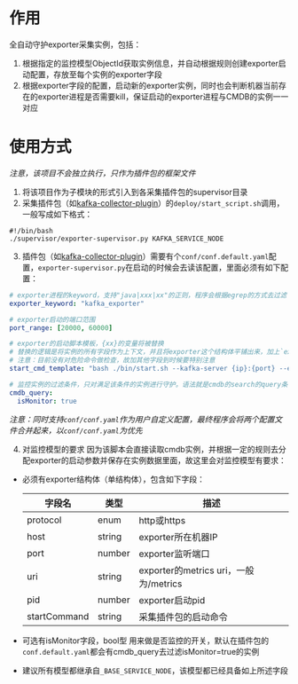 # 作用

全自动守护exporter采集实例，包括：

1. 根据指定的监控模型ObjectId获取实例信息，并自动根据规则创建exporter启动配置，存放至每个实例的exporter字段
2. 根据exporter字段的配置，启动新的exporter实例，同时也会判断机器当前存在的exporter进程是否需要kill，保证启动的exporter进程与CMDB的实例一一对应


# 使用方式
_注意，该项目不会独立执行，只作为插件包的框架文件_

1. 将该项目作为子模块的形式引入到各采集插件包的supervisor目录
2. 采集插件包（如[kafka-collector-plugin]）的`deploy/start_script.sh`调用，一般写成如下格式：

```shell
#!/bin/bash
./supervisor/exporter-supervisor.py KAFKA_SERVICE_NODE

```

3. 插件包（如[kafka-collector-plugin]）需要有个`conf/conf.default.yaml`配置，`exporter-supervisor.py`在启动的时候会去读该配置，里面必须有如下配置：
```yaml
# exporter进程的keyword，支持"java|xxx|xx"的正则，程序会根据egrep的方式去过滤
exporter_keyword: "kafka_exporter"

# exporter启动的端口范围
port_range: [20000, 60000]

# exporter的启动脚本模板，{xx}的变量将被替换
# 替换的逻辑是将实例的所有字段作为上下文，并且将exporter这个结构体平铺出来，加上`exporter_`的前缀，比如`exporter_host`、`exporter_port`、`exporter_uri`。如果想要增加额外字段，可在CMDB模型里面增加，他会自动放到上下文中，可给到该模板使用
# 注意：目前没有对危险命令做检查，故加其他字段到时候要特别注意
start_cmd_template: "bash ./bin/start.sh --kafka-server {ip}:{port} --exporter-port {exporter_port}"

# 监控实例的过滤条件，只对满足该条件的实例进行守护。语法就是cmdb的search的query条件
cmdb_query:
  isMonitor: true

```
_注意：同时支持`conf/conf.yaml`作为用户自定义配置，最终程序会将两个配置文件合并起来，以`conf/conf.yaml`为优先_



4. 对监控模型的要求
  因为该脚本会直接读取cmdb实例，并根据一定的规则去分配exporter的启动参数并保存在实例数据里面，故这里会对监控模型有要求：
  * 必须有exporter结构体（单结构体），包含如下字段：

    | 字段名 | 类型 | 描述 |
    | - | - | - |
    | protocol | enum | http或https |
    | host | string | exporter所在机器IP |
    | port | number | exporter监听端口 |
    | uri | string | exporter的metrics uri，一般为/metrics |
    | pid | number | exporter启动pid |
    | startCommand | string | 采集插件包的启动命令 |

  * 可选有isMonitor字段，bool型
    用来做是否监控的开关，默认在插件包的`conf.default.yaml`都会有cmdb_query去过滤isMonitor=true的实例
  
  * 建议所有模型都继承自`_BASE_SERVICE_NODE`，该模型都已经具备如上所述字段
  
  


[kafka-collector-plugin]: https://github.com/easy-monitor/kafka-collector-plugin